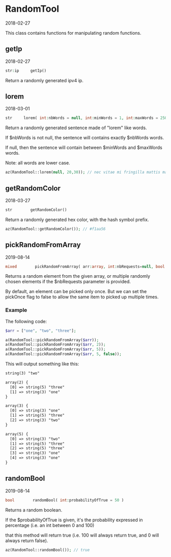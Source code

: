 RandomTool
=====================
2018-02-27



This class contains functions for manipulating random functions.



getIp
------------
2018-02-27
     
     
```php     
str:ip     getIp()     
```     
     
Return a randomly generated ipv4 ip.





lorem
------------
2018-03-01
     
     
```php     
str     lorem( int:nbWords = null, int:minWords = 1, int:maxWords = 250 )     
```     
     
Return a randomly generated sentence made of "lorem" like words.

If $nbWords is not null, the sentence will contains exactly $nbWords words.

If null, then the sentence will contain between $minWords and $maxWords words.

Note: all words are lower case.

```php
az(RandomTool::lorem(null, 20,30)); // nec vitae mi fringilla mattis magna mauris ligula cras congue pretium ante sem praesent fermentum in molestie massa nibh nibh quam magna malesuada
```





getRandomColor
------------
2018-03-27
     
     
```php     
str        getRandomColor()     
```     
     
Return a randomly generated hex color, with the hash symbol prefix.


```php
az(RandomTool::getRandomColor()); // #f1aa56
```



pickRandomFromArray
------------
2019-08-14
     
     
```php     
mixed        pickRandomFromArray( arr:array, int:nbRequests=null, bool:pickOnce=true )     
```     
     
Returns a random element from the given array,
or multiple randomly chosen elements if the $nbRequests parameter is provided.

By default, an element can be picked only once.
But we can set the pickOnce flag to false to allow the same item to picked up multiple times.


### Example

The following code: 

```php
$arr = ["one", "two", "three"];

a(RandomTool::pickRandomFromArray($arr));
a(RandomTool::pickRandomFromArray($arr, 2));
a(RandomTool::pickRandomFromArray($arr, 5));
a(RandomTool::pickRandomFromArray($arr, 5, false));

```


This will output something like this:

```html
string(3) "two"

array(2) {
  [0] => string(5) "three"
  [1] => string(3) "one"
}

array(3) {
  [0] => string(3) "one"
  [1] => string(5) "three"
  [2] => string(3) "two"
}

array(5) {
  [0] => string(3) "two"
  [1] => string(5) "three"
  [2] => string(5) "three"
  [3] => string(3) "one"
  [4] => string(3) "one"
}
```




randomBool
------------
2019-08-14
     
     
```php     
bool        randomBool( int:probabilityOfTrue = 50 )     
```     
     
Returns a random boolean.

If the $probabilityOfTrue is given, it's the probability expressed in percentage (i.e. an int between 0 and 100)

that this method will return true (i.e. 100 will always return true, and 0 will always return false).


```php
az(RandomTool::randomBool()); // true
```

